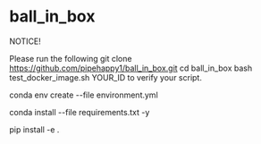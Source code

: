 # ball_in_box

NOTICE!

Please run the following
    git clone https://github.com/pipehappy1/ball_in_box.git
    cd ball_in_box
    bash test_docker_image.sh YOUR_ID
to verify your script.


conda  env create --file environment.yml

conda install --file requirements.txt -y

pip install -e .
